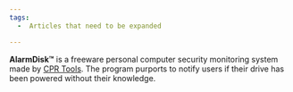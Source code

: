 ```yaml
---
tags:
  -  Articles that need to be expanded 

---
```

**AlarmDisk™** is a freeware personal computer security monitoring
system made by [CPR Tools](cpr_tools.md). The program purports
to notify users if their drive has been powered without their knowledge.